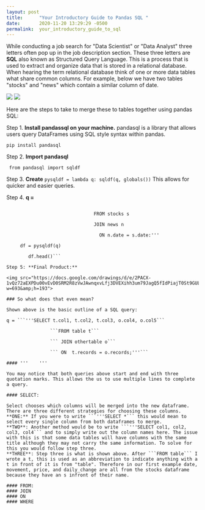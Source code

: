 ```yaml
---
layout: post
title:      "Your Introductory Guide to Pandas SQL "
date:       2020-11-20 13:29:29 -0500
permalink:  your_introductory_guide_to_sql
---
```



While conducting a job search for "Data Scientist" or "Data Analyst" three letters often pop up in the job description section. These three letters are **SQL** also known as Structured Query Language. This is a process that is used to extract and organize data that is stored in a relational database. When hearing the term relational database think of one or more data tables what share common columns. For example, below we have two tables "stocks" and "news" which contain a similar column of date. 

<img src="https://docs.google.com/drawings/d/e/2PACX-1vSjnY-NcGuYYSCNhnfkMtCjDNC2lz1H8AF6FIiO2Qsxe1FENZX9h9TWRi0gSzVkzC48OYwAoPJakcj9/pub?w=351&amp;h=195">


<img src="https://docs.google.com/drawings/d/e/2PACX-1vRTtTxgqWafSiPUYgxGYbv3a-zoUuYI0WNvJAKwtIXqPFkf_ze0LfL3Q1omX1faUxTtGZrA4vzfVqhW/pub?w=436&amp;h=191">

Here are the steps to take to merge these to tables together using pandas SQL:

Step 1. **Install pandassql on your machine.** pandasql is a library that allows users query DataFrames using SQL style syntax within pandas.

```pip install pandasql```

Step 2. **Import pandasql**

``` from pandasql import sqldf```

Step 3. **Create** ```pysqldf = lambda q: sqldf(q, globals())``` This allows for quicker and easier queries. 

Step 4. 
**q =** 
```'''SELECT s.date, s.movement, n.headline, s.Price, s.daily_change
           
					            FROM stocks s
						
					            JOIN news n 
						
						          ON n.date = s.date:'''  
								 
	 df = pysqldf(q)
		
		df.head()```
		
Step 5: **Final Product:**
	
<img src="https://docs.google.com/drawings/d/e/2PACX-1vQz72aEXPDu00vEvD0SRM2R8zVwJAwnqxvLfj3DVEXihh3um79JagQ5fIdPiajT0St9GULAsmvkkhEA/pub?w=693&amp;h=193">
	
### So what does that even mean?

Shown above is the basic outline of a SQL query:

q = ```'''SELECT t.col1, t.col2, t.col3, o.col4, o.col5```
        
				```FROM table t```
		    
				``` JOIN othertable o```
		    
				``` ON  t.records = o.records;'''```
				
#### '''    '''

You may notice that both queries above start and end with three quotation marks. This allows the us to use multiple lines to complete a query. 

#### SELECT:

Select chooses which columns will be merged into the new dataframe. There are three different strategies for choosing these columns. 
**ONE:** If you were to write ```'''SELECT *``` this would mean to select every single column from both dataframes to merge. 
**TWO**: Another method would be to write ```'''SELECT col1, col2, col3, col4``` and to simply write out the column names here. The issue with this is that some data tables will have columns with the same title although they may not carry the same information. To solve for this you would follow step three.
**THREE**: Step three is what is shown above. After ```FROM table``` I wrote a t, this is used as an abbreviation to indicate anything with a t in front of it is from "table". Therefore in our first example date, movement, price, and daily_change are all from the stocks dataframe because they have an s infront of their name. 

#### FROM:
#### JOIN
#### ON
#### WHERE
		 

